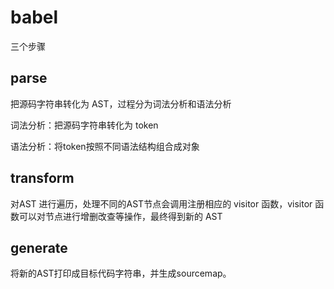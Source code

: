 # babel

三个步骤

## parse

把源码字符串转化为 AST，过程分为词法分析和语法分析

词法分析：把源码字符串转化为 token

语法分析：将token按照不同语法结构组合成对象

## transform

对AST 进行遍历，处理不同的AST节点会调用注册相应的 visitor 函数，visitor 函数可以对节点进行增删改查等操作，最终得到新的 AST

## generate

将新的AST打印成目标代码字符串，并生成sourcemap。